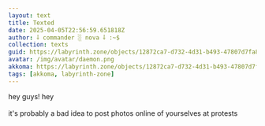 ```yaml
---
layout: text
title: Texted
date: 2025-04-05T22:56:59.651818Z
author: ⸸ commander ░ nova ⸸ :~$
collection: texts
guid: https://labyrinth.zone/objects/12872ca7-d732-4d31-b493-47807d7fa8e0
avatar: /img/avatar/daemon.png
akkoma: https://labyrinth.zone/objects/12872ca7-d732-4d31-b493-47807d7fa8e0
tags: [akkoma, labyrinth-zone]
---
```


<p>hey guys! hey<br><br>it's probably a bad idea to post photos online of yourselves at protests</p>